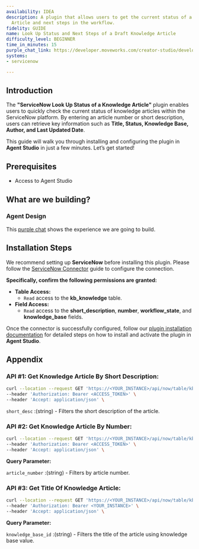 ```yaml
---
availability: IDEA
description: A plugin that allows users to get the current status of a draft Knowledge
  Article and next steps in the workflow.
fidelity: GUIDE
name: Look Up Status and Next Steps of a Draft Knowledge Article
difficulty_level: BEGINNER
time_in_minutes: 15
purple_chat_link: https://developer.moveworks.com/creator-studio/developer-tools/purple-chat/?conversation=%7B%22messages%22%3A%5B%7B%22parts%22%3A%5B%7B%22richText%22%3A%22%3Cp%3ECan+you+get+me+the+status+of+a+draft+Knowledge+Article+in+ServiceNow%3F%3C%2Fp%3E%22%7D%5D%2C%22role%22%3A%22user%22%7D%2C%7B%22parts%22%3A%5B%7B%22richText%22%3A%22Yes%2C+I+can.+Please+provide+the+Knowledge+Article+number+or+a+short+description+of+the+article.%22%7D%5D%2C%22role%22%3A%22assistant%22%7D%2C%7B%22parts%22%3A%5B%7B%22richText%22%3A%22It%27s+the+one+about+setting+up+a+new+VPN%22%7D%5D%2C%22role%22%3A%22user%22%7D%2C%7B%22parts%22%3A%5B%7B%22reasoningSteps%22%3A%5B%7B%22richText%22%3A%22Searching+ServiceNow+for+knowledge+articles+matching+%5C%22setting+up+a+new+VPN%5C%22...%22%2C%22status%22%3A%22success%22%7D%5D%7D%2C%7B%22richText%22%3A%22I+found+a+few+articles+that+match+your+description.+Which+one+are+you+looking+for%3F%22%7D%2C%7B%22buttons%22%3A%5B%7B%22buttonText%22%3A%22KB0010024%3A+How+to+set+up+a+new+VPN+connection%22%2C%22style%22%3A%22outlined%22%7D%2C%7B%22buttonText%22%3A%22KB0010028%3A+Troubleshooting+common+VPN+issues%22%2C%22style%22%3A%22outlined%22%7D%2C%7B%22buttonText%22%3A%22KB0010035%3A+VPN+access+for+new+employees%22%2C%22style%22%3A%22outlined%22%7D%5D%7D%5D%2C%22role%22%3A%22assistant%22%7D%2C%7B%22parts%22%3A%5B%7B%22richText%22%3A%22KB0010024%3A+How+to+set+up+a+new+VPN+connection%22%7D%5D%2C%22role%22%3A%22user%22%7D%2C%7B%22parts%22%3A%5B%7B%22reasoningSteps%22%3A%5B%7B%22richText%22%3A%22Retrieving+status+for+KB0010024+in+ServiceNow...%22%2C%22status%22%3A%22success%22%7D%5D%7D%2C%7B%22richText%22%3A%22%3Cp%3EThe+knowledge+article+%3Cb%3EHow+to+set+up+a+new+VPN+connection%3C%2Fb%3E+is+currently+in+the+%3Cb%3EReview%3C%2Fb%3E+stage.%3C%2Fp%3E%3Cp%3EThe+next+step+is+for+it+to+be+approved+by+the+Knowledge+Management+team+lead%2C+Sarah+Jenkins.%3C%2Fp%3E%22%7D%2C%7B%22citations%22%3A%5B%7B%22citationTitle%22%3A%22KB0010024%22%2C%22connectorName%22%3A%22servicenow%22%7D%5D%7D%5D%2C%22role%22%3A%22assistant%22%7D%5D%7D
systems:
- servicenow

---
```

## **Introduction**

The **"ServiceNow Look Up Status of a Knowledge Article"** plugin enables users to quickly check the current status of knowledge articles within the ServiceNow platform. By entering an article number or short description, users can retrieve key information such as **Title, Status, Knowledge Base, Author, and Last Updated Date**.

This guide will walk you through installing and configuring the plugin in **Agent Studio** in just a few minutes. Let’s get started!

## **Prerequisites**

- Access to Agent Studio

## **What are we building?**

### **Agent Design**

This [purple chat](https://marketplace.moveworks.com/purple-chat?conversation=%7B%22messages%22%3A%5B%7B%22parts%22%3A%5B%7B%22richText%22%3A%22I+need+to+check+the+status+of+a+knowledge+article.%22%7D%5D%2C%22role%22%3A%22user%22%7D%2C%7B%22parts%22%3A%5B%7B%22richText%22%3A%22Okay%2C+I+can+look+up+a+knowledge+article+for+you.+Please+provide+the+article+number+%28e.g.%2C+KB0010873%29+or+some+keywords+from+its+title.%22%7D%5D%2C%22role%22%3A%22assistant%22%7D%2C%7B%22parts%22%3A%5B%7B%22richText%22%3A%22VPN+Mac+OS%22%7D%5D%2C%22role%22%3A%22user%22%7D%2C%7B%22parts%22%3A%5B%7B%22reasoningSteps%22%3A%5B%7B%22richText%22%3A%22Searching+%3Cb+xmlns%3D%5C%22http%3A%2F%2Fwww.w3.org%2F1999%2Fxhtml%5C%22%3EServiceNow%3C%2Fb%3E+for+articles+matching+%27VPN+Mac+OS%27%22%2C%22status%22%3A%22success%22%7D%5D%7D%2C%7B%22richText%22%3A%22%3Cp+xmlns%3D%5C%22http%3A%2F%2Fwww.w3.org%2F1999%2Fxhtml%5C%22%3EI+found+these+matching+knowledge+articles.+Please+select+the+one+you+want+to+check+by+replying+with+the+number.%3C%2Fp%3E%3Col+xmlns%3D%5C%22http%3A%2F%2Fwww.w3.org%2F1999%2Fxhtml%5C%22%3E%3Cli%3E%3Cb%3EKB0010873%3C%2Fb%3E+-+How+to+Fix+VPN+Connection+Problems+on+Mac+OS%3C%2Fli%3E%3Cli%3E%3Cb%3EKB0010551%3C%2Fb%3E+-+Ordering+a+new+VPN+token%3C%2Fli%3E%3C%2Fol%3E%22%7D%2C%7B%22citations%22%3A%5B%7B%22citationTitle%22%3A%22KB0010873%22%2C%22connectorName%22%3A%22servicenow%22%7D%2C%7B%22citationTitle%22%3A%22KB0010551%22%2C%22connectorName%22%3A%22servicenow%22%7D%5D%7D%5D%2C%22role%22%3A%22assistant%22%7D%2C%7B%22parts%22%3A%5B%7B%22richText%22%3A%221%22%7D%5D%2C%22role%22%3A%22user%22%7D%2C%7B%22parts%22%3A%5B%7B%22reasoningSteps%22%3A%5B%7B%22richText%22%3A%22Fetching+details+for+knowledge+article+%3Cb+xmlns%3D%5C%22http%3A%2F%2Fwww.w3.org%2F1999%2Fxhtml%5C%22%3EKB0010873%3C%2Fb%3E%22%2C%22status%22%3A%22success%22%7D%5D%7D%2C%7B%22richText%22%3A%22%3Cp+xmlns%3D%5C%22http%3A%2F%2Fwww.w3.org%2F1999%2Fxhtml%5C%22%3EHere+are+the+details+for+knowledge+article+%3Cstrong%3EKB0010873%3C%2Fstrong%3E%3A%3C%2Fp%3E%3Cul+xmlns%3D%5C%22http%3A%2F%2Fwww.w3.org%2F1999%2Fxhtml%5C%22%3E%3Cli%3E%3Cstrong%3ETitle%3A%3C%2Fstrong%3E+How+to+Fix+VPN+Connection+Problems+on+Mac+OS%3C%2Fli%3E%3Cli%3E%3Cstrong%3EStatus%3A%3C%2Fstrong%3E+Review%3C%2Fli%3E%3Cli%3E%3Cstrong%3EKnowledge+Base%3A%3C%2Fstrong%3E+IT+Support%3C%2Fli%3E%3Cli%3E%3Cstrong%3EAuthor%3A%3C%2Fstrong%3E+Jane+Doe%3C%2Fli%3E%3Cli%3E%3Cstrong%3ELast+Updated%3A%3C%2Fstrong%3E+August+15%2C+2025%3C%2Fli%3E%3C%2Ful%3E%3Cp+xmlns%3D%5C%22http%3A%2F%2Fwww.w3.org%2F1999%2Fxhtml%5C%22%3EThe+status+is+%3Cstrong%3EReview%3C%2Fstrong%3E%2C+which+means+the+article+has+been+submitted+and+is+waiting+for+approval+from+a+knowledge+manager.%3C%2Fp%3E%22%7D%2C%7B%22citations%22%3A%5B%7B%22citationTitle%22%3A%22KB0010873%22%2C%22connectorName%22%3A%22servicenow%22%7D%5D%7D%5D%2C%22role%22%3A%22assistant%22%7D%5D%7D) shows the experience we are going to build.

## **Installation Steps**

We recommend setting up **ServiceNow** before installing this plugin. Please follow the [ServiceNow Connector](https://marketplace.moveworks.com/connectors/servicenow#how-to-implement) guide to configure the connection.

**Specifically, confirm the following permissions are granted:**

- **Table Access:**
    - `Read` access to the **kb_knowledge** table.
- **Field Access:**
    - `Read` access to the **short_description**, **number**, **workflow_state**, and **knowledge_base** fields.

Once the connector is successfully configured, follow our [plugin installation documentation](https://help.moveworks.com/docs/ai-agent-marketplace-installation) for detailed steps on how to install and activate the plugin in **Agent Studio**.

## **Appendix**

### **API #1: Get Knowledge Article By Short Description:**

```bash
curl --location --request GET 'https://<YOUR_INSTANCE>/api/now/table/kb_knowledge?sysparm_query=short_descriptionLIKE{{short_desc}}&sysparm_fields=short_description,workflow_state,author.name,sys_updated_on,kb_knowledge_base,number" ' \
--header 'Authorization: Bearer <ACCESS_TOKEN>' \
--header 'Accept: application/json' \
```

`short_desc` :(string) - Filters the short description of the article.

### **API #2: Get Knowledge Article By Number:**

```bash
curl --location --request GET 'https://<YOUR_INSTANCE>/api/now/table/kb_knowledge?sysparm_query=number={{article_number}}&sysparm_fields=short_description,workflow_state,author.name,sys_updated_on,kb_knowledge_base,number" ' \
--header 'Authorization: Bearer <ACCESS_TOKEN>' \
--header 'Accept: application/json' \
```

**Query Parameter:**

`article_number` :(string) - Filters by article number.

### **API #3: Get Title Of Knowledge Article:**

```bash
curl --location --request GET 'https://<YOUR_INSTANCE>/api/now/table/kb_knowledge_base?sysparm_query=sys_id={{knowledge_base_id}}&sysparm_fields=title' \
--header 'Authorization: Bearer <YOUR_INSTANCE>' \
--header 'Accept: application/json' \
```

**Query Parameter:**

`knowledge_base_id` :(string) - Filters the title of the article using knowledge base value.